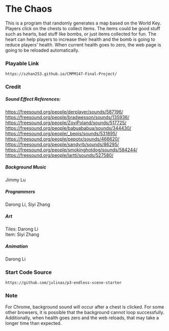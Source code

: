 # The Chaos
This is a program that randomly generates a map based on the World Key. Players click on the chests to collect items. The items could be good stuff such as hearts, bad stuff like bombs, or just items collected for fun. The heart can help players to increase their health and the bomb is going to reduce players' health. When current health goes to zero, the web page is going to be reloaded automatically.

### Playable Link
```
https://szhan253.github.io/CMPM147-Final-Project/
```

### Credit

##### Sound Effect References: 
https://freesound.org/people/derplayer/sounds/587196/  
https://freesound.org/people/bradwesson/sounds/135936/  
https://freesound.org/people/ZoviPoland/sounds/517725/  
https://freesound.org/people/babuababua/sounds/344430/  
https://freesound.org/people/_bepis/sounds/531895/  
https://freesound.org/people/pepotx/sounds/466620/  
https://freesound.org/people/sandyrb/sounds/86295/  
https://freesound.org/people/smokinghotdog/sounds/584244/  
https://freesound.org/people/lartti/sounds/527580/  
##### Background Music
Jimmy Lu
##### Programmers
Darong Li, Siyi Zhang
##### Art
Tiles: Darong Li  
Item: Siyi Zhang
##### Animation
Darong Li


### Start Code Source
```
https://github.com/julinas/p3-endless-scene-starter
```
### Note
For Chrome, background sound will occur after a chest is clicked. For some other browsers, it is possible that the background cannot loop successfully. Additionally, when health goes zero and the web reloads, that may take a longer time than expected.


